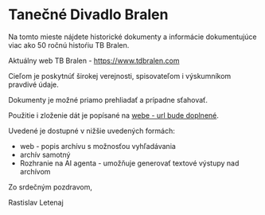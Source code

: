 # Tanečné Divadlo Bralen
Na tomto mieste nájdete historické dokumenty a informácie dokumentujúce viac ako 50 ročnú histoŕiu TB Bralen.

Aktuálny web TB Bralen - https://www.tdbralen.com

Cieľom je poskytnúť širokej verejnosti, spisovateľom i výskumníkom pravdivé údaje.

Dokumenty je možné priamo prehliadať a prípadne sťahovať.

Použitie i zloženie dát je popísané na [webe - url bude doplnené](...).

Uvedené je dostupné v nižšie uvedených formách:
- web - popis archívu s možnosťou vyhľadávania
- archív samotný
- Rozhranie na AI agenta - umožňuje generovať textové výstupy nad archívom

Zo srdečným pozdravom,

Rastislav Letenaj
